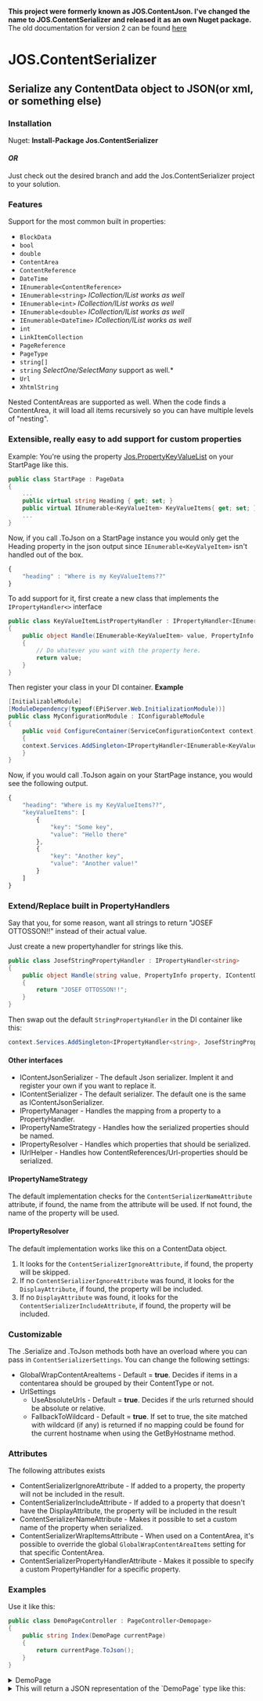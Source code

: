 **This project were formerly known as JOS.ContentJson. I've changed the name to JOS.ContentSerializer and released it as an own Nuget package.**
The old documentation for version 2 can be found [here](README.Version2.md)
# JOS.ContentSerializer

## Serialize any ContentData object to JSON(or xml, or something else)

### Installation
Nuget: **Install-Package Jos.ContentSerializer**
#### *OR*
Just check out the desired branch and add the Jos.ContentSerializer project to your solution.

### Features

Support for the most common built in properties:
* ```BlockData```
* ```bool```
* ```double```
* ```ContentArea```
* ```ContentReference```
* ```DateTime```
* ```IEnumerable<ContentReference>```
* ```IEnumerable<string>``` *ICollection/IList works as well*
* ```IEnumerable<int>``` *ICollection/IList works as well*
* ```IEnumerable<double>``` *ICollection/IList works as well*
* ```IEnumerable<DateTime>``` *ICollection/IList works as well*
* ```int```
* ```LinkItemCollection```
* ```PageReference```
* ```PageType```
* ```string[]```
* ```string``` *SelectOne/SelectMany* support as well.*
* ```Url```
* ```XhtmlString```

Nested ContentAreas are supported as well. When the code finds a ContentArea, it will load all items recursively so you can have multiple levels of "nesting".

### Extensible, really easy to add support for custom properties
Example:
You're using the property [Jos.PropertyKeyValueList](https://github.com/joseftw/JOS.PropertyKeyValueList) on your StartPage like this.

```csharp
public class StartPage : PageData
{
    ...
    public virtual string Heading { get; set; }
    public virtual IEnumerable<KeyValueItem> KeyValueItems{ get; set; }
    ...
}
```
Now, if you call .ToJson on a StartPage instance you would only get the Heading property in the json output since ```IEnumerable<KeyValyeItem>``` isn't handled out of the box.
```javascript
{
    "heading" : "Where is my KeyValueItems??"
}
```

To add support for it, first create a new class that implements the ```IPropertyHandler<>``` interface

```csharp
public class KeyValueItemListPropertyHandler : IPropertyHandler<IEnumerable<KeyValueItem>>
{
    public object Handle(IEnumerable<KeyValueItem> value, PropertyInfo property, IContentData contentData)
    {
        // Do whatever you want with the property here.
        return value;
    }
}
```
Then register your class in your DI container.
**Example**
```csharp
[InitializableModule]
[ModuleDependency(typeof(EPiServer.Web.InitializationModule))]
public class MyConfigurationModule : IConfigurableModule
{
    public void ConfigureContainer(ServiceConfigurationContext context)
    { 
    context.Services.AddSingleton<IPropertyHandler<IEnumerable<KeyValueItem>>, KeyValueItemListPropertyHandler>();
    }
}
```
Now, if you would call .ToJson again on your StartPage instance, you would see the following output.

```javascript
{
    "heading": "Where is my KeyValueItems??",
    "keyValueItems": [
        {
            "key": "Some key",
            "value": "Hello there"
        },
        {
            "key": "Another key",
            "value": "Another value!"
        }
    ]
}
```

### Extend/Replace built in PropertyHandlers
Say that you, for some reason, want all strings to return "JOSEF OTTOSSON!!" instead of their actual value.

Just create a new propertyhandler for strings like this.
```csharp
public class JosefStringPropertyHandler : IPropertyHandler<string>
{
    public object Handle(string value, PropertyInfo property, IContentData contentData)
    {
        return "JOSEF OTTOSSON!!";
    }
}
```

Then swap out the default ```StringPropertyHandler``` in the DI container like this:
```csharp
context.Services.AddSingleton<IPropertyHandler<string>, JosefStringPropertyHandler>();
```

#### Other interfaces

-  IContentJsonSerializer - The default Json serializer. Implent it and register your own if you want to replace it.
-  IContentSerializer - The default serializer. The default one is the same as IContentJsonSerializer.
-  IPropertyManager - Handles the mapping from a property to a PropertyHandler.
-  IPropertyNameStrategy - Handles how the serialized properties should be named.
-  IPropertyResolver - Handles which properties that should be serialized.
-  IUrlHelper - Handles how ContentReferences/Url-properties should be serialized.

#### IPropertyNameStrategy
The default implementation checks for the ```ContentSerializerNameAttribute``` attribute, if found, the name from the attribute will be used. If not found, the name of the property will be used.

#### IPropertyResolver
The default implementation works like this on a ContentData object.
1. It looks for the ```ContentSerializerIgnoreAttribute```, if found, the property will be skipped.
2. If no ```ContentSerializerIgnoreAttribute``` was found, it looks for the ```DisplayAttribute```, if found, the property will be included.
3. If no ```DisplayAttribute``` was found, it looks for the ```ContentSerializerIncludeAttribute```, if found, the property will be included.

### Customizable
The .Serialize and .ToJson methods both have an overload where you can pass in ```ContentSerializerSettings```.
You can change the following settings:

* GlobalWrapContentAreaItems - Default = **true**.
Decides if items in a contentarea should be grouped by their ContentType or not.
* UrlSettings
    * UseAbsoluteUrls - Default = **true**.
    Decides if the urls returned should be absolute or relative.
    * FallbackToWildcard - Default = **true**.
    If set to true, the site matched with wildcard (if any) is returned if no mapping could be found for the current hostname when using the GetByHostname method.

### Attributes
The following attributes exists

- ContentSerializerIgnoreAttribute - If added to a property, the property will not be included in the result.
- ContentSerializerIncludeAttribute - If added to a property that doesn't have the DisplayAttribute, the property will be included in the result
- ContentSerializerNameAttribute - Makes it possible to set a custom name of the property when serialized.
- ContentSerializerWrapItemsAttribute - When used on a ContentArea, it's possible to override the global ```GlobalWrapContentAreaItems``` setting for that specific ContentArea.
- ContentSerializerPropertyHandlerAttribute - Makes it possible to specify a custom PropertyHandler for a specific property.

### Examples

Use it like this:
```c#
public class DemoPageController : PageController<Demopage>
{
    public string Index(DemoPage currentPage)
    {
        return currentPage.ToJson();
    }
}
```

<details>
    <summary>DemoPage</summary>

```c#
[ContentType(DisplayName = "DemoPage", GUID = "a6762bfb-973b-41c1-acf8-7d26567cd71d")]
public class DemoPage : PageData
{
    [CultureSpecific]
    [Display(
        Name = "String",
        GroupName = SystemTabNames.Content,
        Order = 100)]
    public virtual string String { get; set; }

    [CultureSpecific]
    [Display(
        Name = "ContentArea",
        GroupName = SystemTabNames.Content,
        Order = 200)]
    public virtual ContentArea MainContentArea { get; set; }

    [CultureSpecific]
    [Display(
        Name = "Degrees",
        GroupName = SystemTabNames.Content,
        Order = 300)]
    public virtual double Degrees { get; set; }

    [CultureSpecific]
    [Display(
        Name = "Int",
        GroupName = SystemTabNames.Content,
        Order = 400)]
    public virtual int Int { get; set; }

    [CultureSpecific]
    [Display(
        Name = "Date",
        GroupName = SystemTabNames.Content,
        Order = 500)]
    public virtual DateTime DateTime { get; set; }

    [CultureSpecific]
    [Display(
        Name = "Bool",
        GroupName = SystemTabNames.Content,
        Order = 600)]
    public virtual bool Bool { get; set; }

    [CultureSpecific]
    [Display(
        Name = "PageType",
        GroupName = SystemTabNames.Content,
        Order = 700)]
    public virtual PageType PageType { get; set; }

    [CultureSpecific]
    [Display(
        Name = "ContentReference",
        GroupName = SystemTabNames.Content,
        Order = 800)]
    public virtual ContentReference ContentReference { get; set; }

    [CultureSpecific]
    [Display(
        Name = "PageReference",
        GroupName = SystemTabNames.Content,
        Order = 900)]
    public virtual PageReference PageReference { get; set; }

    [CultureSpecific]
    [Display(
        Name = "Url",
        GroupName = SystemTabNames.Content,
        Order = 1000)]
    public virtual Url Url { get; set; }

    [Display(
        Name = "InternalBlock",
        GroupName = SystemTabNames.Content,
        Order = 1100)]
    public virtual VimeoVideoBlock InternalBlock { get; set; }

    [Display(
        Name = "ContentReferenceList",
        GroupName = SystemTabNames.Content,
        Order = 1200)]
    public virtual IList<ContentReference> ContentReferenceList { get; set; }

    [Display(
        Name = "XhtmlString",
        GroupName = SystemTabNames.Content,
        Order = 1300)]
    public virtual XhtmlString XhtmlString { get; set; }

    [Display(
        Name = "LinkItemCollection",
        GroupName = SystemTabNames.Content,
        Order = 1400)]
    public virtual LinkItemCollection LinkItemCollection { get; set; }

    [Display(
        Name = "SelectOne",
        GroupName = SystemTabNames.Content,
        Order = 1500)]
    [SelectOne(SelectionFactoryType = typeof(ContactPageSelectionFactory))]
    public virtual string SelectOne { get; set; }

    [Display(
        Name = "SelectMany",
        GroupName = SystemTabNames.Content,
        Order = 1600)]
    [SelectMany(SelectionFactoryType = typeof(ContactPageSelectionFactory))]
    public virtual string SelectMany { get; set; }
}
```
</details>
<details>
<summary>This will return a JSON representation of the `DemoPage` type like this:</summary>

```javascript
{
	"string": "This is a string",
	"mainContentArea": {
		"vimeoVideoBlock": [{
			"name": "Josef"
		}]
	},
	"degrees": 133.7,
	"int": 1337,
	"dateTime": "2017-05-18T00:00:00+02:00",
	"bool": true,
	"pageType": "DemoPage",
	"contentReference": "http://localhost:52467/about-us/management/",
	"pageReference": "http://localhost:52467/alloy-plan/download-alloy-plan/",
	"url": "http://localhost:52467/globalassets/alloy-meet/alloymeet.png",
	"internalBlock": {
		"name": "Josef is my name",
		"mainContentArea": {
			"youtubeVideoBlock": [{
				"name": "I am a youtube block"
			}]
		}
	},
	"contentReferenceList": ["http://localhost:52467/search/", "http://localhost:52467/alloy-meet/"],
	"xhtmlString": "<p>I am a xhtmlstring, do you like it?</p>\n<p>Im <strong>bold not <em>bald</em></strong></p>",
	"linkItemCollection": [{
		"href": "http://localhost:52467/alloy-plan/?query=any",
		"title": "Josef Ottossons sida",
		"target": "_blank",
		"text": "Josef Ottosson"
	}, {
		"href": "https://josef.guru",
		"title": "External link",
		"target": "_blank",
		"text": "External"
	}, {
		"href": "mailto:i@josef.guru",
		"title": "Email link",
		"target": null,
		"text": "Email"
	}],
	"selectOne": [{
		"selected": false,
		"text": "Amar Gupta",
		"value": "34"
	}, {
		"selected": false,
		"text": "Fiona Miller",
		"value": "33"
	}, {
		"selected": true,
		"text": "Michelle Hernandez",
		"value": "30"
	}, {
		"selected": false,
		"text": "Robert Carlsson",
		"value": "32"
	}, {
		"selected": false,
		"text": "Todd Slayton",
		"value": "31"
	}],
	"selectMany": [{
		"selected": false,
		"text": "Amar Gupta",
		"value": "34"
	}, {
		"selected": true,
		"text": "Fiona Miller",
		"value": "33"
	}, {
		"selected": false,
		"text": "Michelle Hernandez",
		"value": "30"
	}, {
		"selected": false,
		"text": "Robert Carlsson",
		"value": "32"
	}, {
		"selected": false,
		"text": "Todd Slayton",
		"value": "31"
	}]
}
```
</details>
